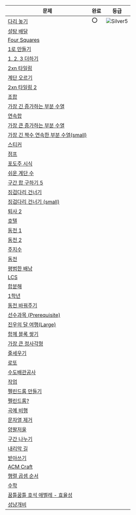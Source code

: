 | 문제                                                                | 완료 | 등급                                                            |
|-------------------------------------------------------------------|----|---------------------------------------------------------------|
| [다리 놓기](https://www.acmicpc.net/problem/1010)                     | ⭕   | ![Silver5](https://d2gd6pc034wcta.cloudfront.net/tier/6.svg) |
| [설탕 배달](https://www.acmicpc.net/problem/2839)                     |    |  |
| [Four Squares](https://www.acmicpc.net/problem/17626)             |    |  |
| [1로 만들기](https://www.acmicpc.net/problem/1463)                    |    |  |
| [1, 2, 3 더하기](https://www.acmicpc.net/problem/9095)               |    |  |
| [2xn 타일링](https://www.acmicpc.net/problem/11726)                  |    |  |
| [계단 오르기](https://www.acmicpc.net/problem/2579)                    |    |  |
| [2xn 타일링 2](https://www.acmicpc.net/problem/11727)                |    |  |
| [조합](https://www.acmicpc.net/problem/2407)                        |    |  |
| [가장 긴 증가하는 부분 수열](https://www.acmicpc.net/problem/11053)          |    |  |
| [연속합](https://www.acmicpc.net/problem/1912)                       |    |  |
| [가장 큰 증가하는 부분 수열](https://www.acmicpc.net/problem/11055)          |    |  |
| [가장 긴 짝수 연속한 부분 수열(small)](https://www.acmicpc.net/problem/22857) |    |  |
| [스티커](https://www.acmicpc.net/problem/9465)                       |    |  |
| [점프](https://www.acmicpc.net/problem/1890)                        |    |  |
| [포도주 시식](https://www.acmicpc.net/problem/2156)                    |    |  |
| [쉬운 계단 수](https://www.acmicpc.net/problem/10844)                  |    |  |
| [구간 합 구하기 5](https://www.acmicpc.net/problem/11660)               |    |  |
| [징검다리 건너기](https://www.acmicpc.net/problem/21317)                 |    |  |
| [징검다리 건너기 (small)](https://www.acmicpc.net/problem/22869)         |    |  |
| [퇴사 2](https://www.acmicpc.net/problem/15486)                     |    |  |
| [호텔](https://www.acmicpc.net/problem/1106)                        |    |  |
| [동전 1](https://www.acmicpc.net/problem/2293)                      |    |  |
| [동전 2](https://www.acmicpc.net/problem/2294)                      |    |  |
| [주지수](https://www.acmicpc.net/problem/15724)                      |    |  |
| [동전](https://www.acmicpc.net/problem/5557)                        |    |  |
| [평범한 배낭](https://www.acmicpc.net/problem/2624)                    |    |  |
| [LCS](https://www.acmicpc.net/problem/14567)                      |    |  |
| [합분해](https://www.acmicpc.net/problem/17485)                      |    |  |
| [1학년](https://www.acmicpc.net/problem/5557)                       |    |  |
| [동전 바꿔주기](https://www.acmicpc.net/problem/2524)                   |    |  |
| [선수과목 (Prerequisite)](https://www.acmicpc.net/problem/14567)      |    |  |
| [진우의 달 여행(Large)](https://www.acmicpc.net/problem/17468)          |    |  |
| [함께 블록 쌓기](https://www.acmicpc.net/problem/18427)                 |    |  |
| [가장 큰 정사각형](https://www.acmicpc.net/problem/1915)                 |    |  |
| [줄세우기](https://www.acmicpc.net/problem/2631)                      |    |  |
| [로또](https://www.acmicpc.net/problem/2758)                        |    |  |
| [수도배관공사](https://www.acmicpc.net/problem/2073)                    |    |  |
| [작업](https://www.acmicpc.net/problem/2056)                        |    |  |
| [펠린드롬 만들기](https://www.acmicpc.net/problem/1695)                  |    |  |
| [펠린드롬?](https://www.acmicpc.net/problem/10942)                    |    |  |
| [곡예 비행](https://www.acmicpc.net/problem/21923)                    |    |  |
| [문자열 제거](https://www.acmicpc.net/problem/21941)                   |    |  |
| [양팔저울](https://www.acmicpc.net/problem/2629)                      |    |  |
| [구간 나누기](https://www.acmicpc.net/problem/2228)                    |    |  |
| [내리막 길](https://www.acmicpc.net/problem/1520)                     |    |  |
| [받아쓰기](https://www.acmicpc.net/problem/20542)                     |    |  |
| [ACM Craft](https://www.acmicpc.net/problem/1005)                 |    |  |
| [행렬 곱셈 순서](https://www.acmicpc.net/problem/11049)                 |    |  |
| [수학](https://www.acmicpc.net/problem/1823)                        |    |  |
| [꿈틀꿈틀 호석 애벌레 - 효율성](https://www.acmicpc.net/problem/20181)        |    |  |
| [성냥개비](https://www.acmicpc.net/problem/3687)                      |    |  |